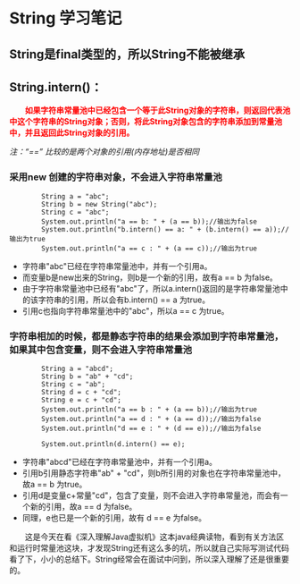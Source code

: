 # String 学习笔记

## String是final类型的，所以String不能被继承

## String.intern()：
　　**<font color=red>如果字符串常量池中已经包含一个等于此String对象的字符串，则返回代表池中这个字符串的String对象；否则，将此String对象包含的字符串添加到常量池中，并且返回此String对象的引用。</font>**

*注：“==” 比较的是两个对象的引用(内存地址)是否相同*

### 采用new 创建的字符串对象，不会进入字符串常量池
```
        String a = "abc";
        String b = new String("abc");
        String c = "abc";
        System.out.println("a == b: " + (a == b));//输出为false
        System.out.println("b.intern() == a: " + (b.intern() == a));//输出为true
        System.out.println("a == c : " + (a == c));//输出为true
```
- 字符串"abc"已经在字符串常量池中，并有一个引用a。
- 而变量b是new出来的String，则b是一个新的引用，故有a == b 为false。
- 由于字符串常量池中已经有"abc"了，所以a.intern()返回的是字符串常量池中的该字符串的引用，所以会有b.intern() == a 为true。
- 引用c也指向字符串常量池中的"abc"，所以a == c 为true。

### 字符串相加的时候，都是静态字符串的结果会添加到字符串常量池，如果其中包含变量，则不会进入字符串常量池
```
        String a = "abcd";
        String b = "ab" + "cd";
        String c = "ab";
        String d = c + "cd";
        String e = c + "cd";
        System.out.println("a == b : " + (a == b));//输出为true
        System.out.println("a == d : " + (a == d));//输出为false
        System.out.println("d == e : " + (d == e));//输出为false

        System.out.println(d.intern() == e);
```
- 字符串"abcd"已经在字符串常量池中，并有一个引用a。
- 引用b引用静态字符串"ab" + "cd"，则b所引用的对象也在字符串常量池中，故a == b 为true。
- 引用d是变量c+常量"cd"，包含了变量，则不会进入字符串常量池，而会有一个新的引用，故a == d 为false。
- 同理，e也已是一个新的引用，故有 d == e 为false。

　　这是今天在看《深入理解Java虚拟机》这本java经典读物，看到有关方法区和运行时常量池这块，才发现String还有这么多的坑，所以就自己实际写测试代码看了下，小小的总结下。String经常会在面试中问到，所以深入理解了还是很重要的。